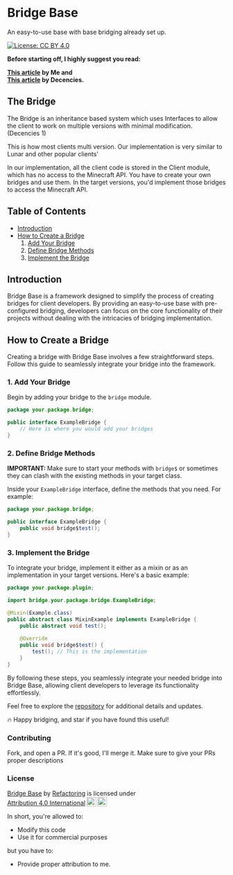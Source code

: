# Bridge Base

An easy-to-use base with base bridging already set up.

[![License: CC BY 4.0](https://img.shields.io/badge/License-CC%20BY%204.0-lightgrey.svg)](http://creativecommons.org/licenses/by/4.0/)

<b>Before starting off, I highly suggest you read:

[This article](https://refactoringg.medium.com/how-bridges-work-a-tutorial-on-how-to-create-a-bridge-system-for-your-client-9e264342ca9a) by Me and <br>[
This article](https://github.com/Decencies/Articles/wiki/Lunar---Bridge) by Decencies.
</b>

## The Bridge

The Bridge is an inheritance based system which uses Interfaces to allow the client to work on multiple versions with minimal modification. (Decencies 1)

This is how most clients multi version. Our implementation is very similar to Lunar and other popular clients'

In our implementation, all the client code is stored in the Client module, which has no access to the Minecraft API.
You have to create your own bridges and use them. In the target versions, you'd implement those bridges to access the Minecraft API.

## Table of Contents

- [Introduction](#bridge-base)
- [How to Create a Bridge](#how-to-create-a-bridge)
    1. [Add Your Bridge](#1-add-your-bridge)
    2. [Define Bridge Methods](#2-define-bridge-methods)
    3. [Implement the Bridge](#3-implement-the-bridge)

## Introduction

Bridge Base is a framework designed to simplify the process of creating bridges for client developers. By providing an easy-to-use base with pre-configured bridging, developers can focus on the core functionality of their projects without dealing with the intricacies of bridging implementation.

## How to Create a Bridge

Creating a bridge with Bridge Base involves a few straightforward steps. Follow this guide to seamlessly integrate your bridge into the framework.

### 1. Add Your Bridge

Begin by adding your bridge to the `bridge` module.

```java
package your.package.bridge;

public interface ExampleBridge {
    // Here is where you would add your bridges
}
```

### 2. Define Bridge Methods

<b>IMPORTANT: </b> Make sure to start your methods with `bridge$` or sometimes they can clash with the existing methods in your target class.

Inside your `ExampleBridge` interface, define the methods that you need. For example:

```java
package your.package.bridge;

public interface ExampleBridge {
    public void bridge$test();
}
```

### 3. Implement the Bridge

To integrate your bridge, implement it either as a mixin or as an implementation in your target versions. Here's a basic example:

```java
package your.package.plugin;

import bridge.your.package.bridge.ExampleBridge;

@Mixin(Example.class)
public abstract class MixinExample implements ExampleBridge {
    public abstract void test();
    
    @Override
    public void bridge$test() {
        test(); // This is the implementation
    }
}
```

By following these steps, you seamlessly integrate your needed bridge into Bridge Base, allowing client developers to leverage its functionality effortlessly.

Feel free to explore the [repository](https://github.com/refactorinqq/BridgeBase) for additional details and updates. 

🔥 Happy bridging, and star if you have found this useful!

### Contributing

Fork, and open a PR. If it's good, I'll merge it. Make sure to give your PRs proper descriptions

### License

<p xmlns:cc="http://creativecommons.org/ns#" xmlns:dct="http://purl.org/dc/terms/"><a property="dct:title" rel="cc:attributionURL" href="https://github.com/refactorinqq/BridgeBase">Bridge Base</a> by <a rel="cc:attributionURL dct:creator" property="cc:attributionName" href="http://github.com/refactorinqq">Refactoring</a> is licensed under <a href="http://creativecommons.org/licenses/by/4.0/?ref=chooser-v1" target="_blank" rel="license noopener noreferrer" style="display:inline-block;">Attribution 4.0 International<img style="height:22px!important;margin-left:3px;vertical-align:text-bottom;" src="https://mirrors.creativecommons.org/presskit/icons/cc.svg?ref=chooser-v1"><img style="height:22px!important;margin-left:3px;vertical-align:text-bottom;" src="https://mirrors.creativecommons.org/presskit/icons/by.svg?ref=chooser-v1"></a></p>

In short, you're allowed to:

- Modify this code
- Use it for commercial purposes

but you have to:

- Provide proper attribution to me.
